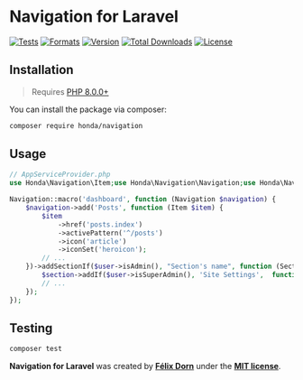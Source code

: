 # Navigation for Laravel

[![Tests](https://github.com/laravel-honda/navigation/actions/workflows/tests.yml/badge.svg?branch=master)](https://github.com/laravel-honda/navigation/actions/workflows/tests.yml)
[![Formats](https://github.com/laravel-honda/navigation/actions/workflows/formats.yml/badge.svg?branch=master)](https://github.com/laravel-honda/navigation/actions/workflows/formats.yml)
[![Version](https://poser.pugx.org/honda/navigation/version)](//packagist.org/packages/honda/navigation)
[![Total Downloads](https://poser.pugx.org/honda/navigation/downloads)](//packagist.org/packages/honda/navigation)
[![License](https://poser.pugx.org/honda/navigation/license)](//packagist.org/packages/honda/navigation)

## Installation

> Requires [PHP 8.0.0+](https://php.net/releases)

You can install the package via composer:

```bash
composer require honda/navigation
```

## Usage

```php
// AppServiceProvider.php
use Honda\Navigation\Item;use Honda\Navigation\Navigation;use Honda\Navigation\Section;

Navigation::macro('dashboard', function (Navigation $navigation) {
    $navigation->add('Posts', function (Item $item) {
        $item
            ->href('posts.index')
            ->activePattern('^/posts')
            ->icon('article')
            ->iconSet('heroicon');
        // ...
    })->addSectionIf($user->isAdmin(), "Section's name", function (Section $section) {
        $section->addIf($user->isSuperAdmin(), 'Site Settings',  function () { /* ... */ });
        // ...
    }); 
});
```

## Testing

```bash
composer test
```

**Navigation for Laravel** was created by **[Félix Dorn](https://twitter.com/afelixdorn)** under
the **[MIT license](https://opensource.org/licenses/MIT)**.
